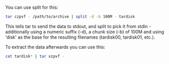You can use split for this:

``` sh
tar czpvf - /path/to/archive | split -d -b 100M - tardisk
```

This tells tar to send the data to stdout, and split to pick it from stdin - additionally using a numeric suffix (-d), a chunk size (-b) of 100M and using 'disk' as the base for the resulting filenames (tardisk00, tardisk01, etc.).

To extract the data afterwards you can use this:

``` sh
cat tardisk* | tar xzpvf -
```

